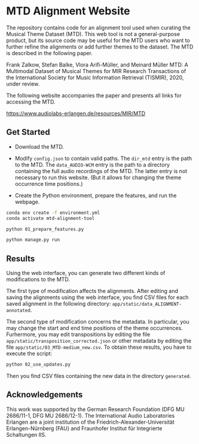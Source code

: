 # MTD Alignment Website

The repository contains code for an alignment tool used when curating the Musical Theme Dataset (MTD). This web tool is
not a general-purpose product, but its source code may be useful for the MTD users who want to further refine the
alignments or add further themes to the dataset. The MTD is described in the following paper.

Frank Zalkow, Stefan Balke, Vlora Arifi-Müller, and Meinard Müller
MTD: A Multimodal Dataset of Musical Themes for MIR Research
Transactions of the International Society for Music Information Retrieval (TISMIR), 2020, under review.

The following website accompanies the paper and presents all links for accessing the MTD.

https://www.audiolabs-erlangen.de/resources/MIR/MTD


## Get Started

* Download the MTD.

* Modify `config.json` to contain valid paths. The `dir_mtd` entry is the path to the MTD. The `data_AUDIO-WCM`
  entry is the path to a directory containing the full audio recordings of the MTD. The latter entry is not necessary
  to run this website. (But it allows for changing the theme occurrence time positions.)

* Create the Python environment, prepare the features, and run the webpage.
```bash
conda env create -f environment.yml
conda activate mtd-alignment-tool

python 01_prepare_features.py

python manage.py run
```

## Results

Using the web interface, you can generate two different kinds of modifications to the MTD.

The first type of modification affects the alignments. After editing and saving the alignments using the web interface,
you find CSV files for each saved alignment in the following directory: `app/static/data_ALIGNMENT-annotated`.

The second type of modification concerns the metadata. In particular, you may change the start and end time positions of the theme
 occurrences.
Furhermore, you may edit transpositions by editing the file `app/static/transposition_corrected.json` or other metadata by editing the file `app/static/03_MTD-medium_new.csv`. To obtain these results, you have to execute the script:
```bash
python 02_use_updates.py
```
Then you find CSV files containing the new data in the directory `generated`.

## Acknowledgements

This work was supported by the German Research Foundation (DFG MU 2686/11-1, DFG MU 2686/12-1). The International
Audio Laboratories Erlangen are a joint institution of the Friedrich-Alexander-Universität Erlangen-Nürnberg (FAU) and
Fraunhofer Institut für Integrierte Schaltungen IIS.
